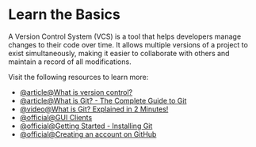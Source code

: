 # Learn the Basics

A Version Control System (VCS) is a tool that helps developers manage changes to their code over time. It allows multiple versions of a project to exist simultaneously, making it easier to collaborate with others and maintain a record of all modifications.

Visit the following resources to learn more:

- [@article@What is version control?](https://www.atlassian.com/git/tutorials/what-is-version-control)
- [@article@What is Git? - The Complete Guide to Git](https://www.datacamp.com/blog/all-about-git)
- [@video@What is Git? Explained in 2 Minutes!](https://www.youtube.com/watch?v=2ReR1YJrNOM)
- [@official@GUI Clients](https://git-scm.com/downloads/guis)
- [@official@Getting Started - Installing Git](https://git-scm.com/book/en/v2/Getting-Started-Installing-Git)
- [@official@Creating an account on GitHub](https://docs.github.com/en/get-started/start-your-journey/creating-an-account-on-github)